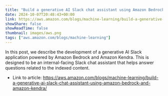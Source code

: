```yaml
---
title: "Build a generative AI Slack chat assistant using Amazon Bedrock and Amazon Kendra"
date: 2024-10-07T20:48:43+00:00
link: https://aws.amazon.com/blogs/machine-learning/build-a-generative-ai-slack-chat-assistant-using-amazon-bedrock-and-amazon-kendra/
showShare: false
showReadTime: false
thumbnail: images/aws.png
tags: ["aws.amazon.com/blogs/machine-learning"]
---
```

In this post, we describe the development of a generative AI Slack application powered by Amazon Bedrock and Amazon Kendra. This is designed to be an internal-facing Slack chat assistant that helps answer questions related to the indexed content.

- Link to article: https://aws.amazon.com/blogs/machine-learning/build-a-generative-ai-slack-chat-assistant-using-amazon-bedrock-and-amazon-kendra/